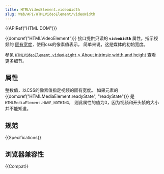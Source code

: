 ```yaml
---
title: HTMLVideoElement.videoWidth
slug: Web/API/HTMLVideoElement/videoWidth
---
```


{{APIRef("HTML DOM")}}

{{domxref("HTMLVideoElement")}} 接口提供只读的 **`videoWidth`** 属性，指示视频的 [固有宽度](/zh-CN/docs/Web/API/HTMLVideoElement/videoHeight#about_intrinsic_width_and_height)，使用css的像素值表示。
简单来说，这是媒体的初始宽度。

参见 [`HTMLVideoElement.videoHeight` > About intrinsic width and height](/zh-CN/docs/Web/API/HTMLVideoElement/videoHeight#about_intrinsic_width_and_height) 查看更多细节。

## 属性

整数值，以CSS的像素值指定视频的固有宽度。
如果元素的 {{domxref("HTMLMediaElement.readyState", "readyState")}} 是`HTMLMediaElement.HAVE_NOTHING`， 则此属性的值为0，因为视频和开头帧的大小并不能知道。

## 规范

{{Specifications}}

## 浏览器兼容性

{{Compat}}
